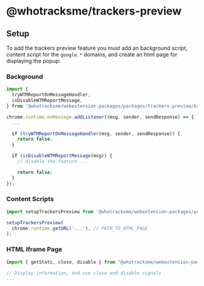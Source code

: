 # @whotracksme/trackers-preview

## Setup

To add the trackers preview feature you must add an background script, content script for the `google.*` domains, and create an html page for displaying the popup:

### Background

```js
import {
  tryWTMReportOnMessageHandler,
  isDisableWTMReportMessage,
} from '@whotracksme/webextension-packages/packages/trackers-preview/background';

chrome.runtime.onMessage.addListener((msg, sender, sendResponse) => {
  ...

  if (tryWTMReportOnMessageHandler(msg, sender, sendResponse)) {
    return false;
  }

  if (isDisableWTMReportMessage(msg)) {
    // disable the feature ...

    return false;
  }
});
```

### Content Scripts

```js
import setupTrackersPreview from '@whotracksme/webextension-packages/packages/trackers-preview/content_scripts';

setupTrackersPreview(
  chrome.runtime.getURL('...'), // PATH_TO_HTML_PAGE
);
```

### HTML Iframe Page

```js
import { getStats, close, disable } from "@whotracksme/webextension-packages/packages/trackers-preview/page_scripts";

// Display information, and use close and disable signals
...
```

